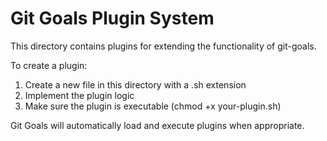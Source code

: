 # Git Goals Plugin System

This directory contains plugins for extending the functionality of git-goals.

To create a plugin:
1. Create a new file in this directory with a .sh extension
2. Implement the plugin logic
3. Make sure the plugin is executable (chmod +x your-plugin.sh)

Git Goals will automatically load and execute plugins when appropriate.

